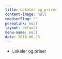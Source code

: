 ```yaml
---
title: Lokaler og priser
content-image: null
cmsUserSlug: ""
permalink: null
layout: default
menu-name: null
date: 2016-06-23 
---
```


* Lokaler og priser
